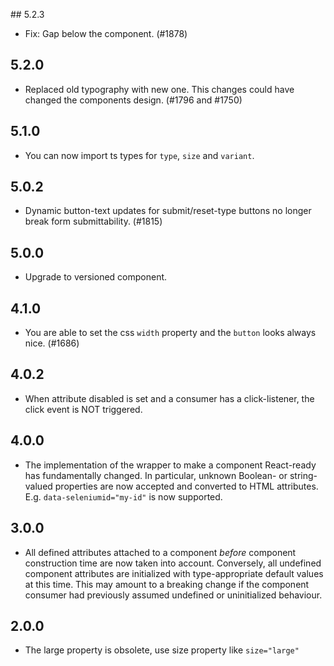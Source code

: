 ## 5.2.3

- Fix: Gap below the component. (#1878)

## 5.2.0

- Replaced old typography with new one. This changes could have changed the components design. (#1796 and #1750)

## 5.1.0

- You can now import ts types for `type`, `size` and `variant`.

## 5.0.2

- Dynamic button-text updates for submit/reset-type buttons no longer break form submittability. (#1815)

## 5.0.0

- Upgrade to versioned component.

## 4.1.0

- You are able to set the css `width` property and the `button` looks always nice. (#1686)

## 4.0.2

- When attribute disabled is set and a consumer has a click-listener, the click event is NOT triggered.

## 4.0.0

- The implementation of the wrapper to make a component React-ready has
  fundamentally changed. In particular, unknown Boolean- or
  string-valued properties are now accepted and converted to HTML
  attributes. E.g. `data-seleniumid="my-id"` is now supported.

## 3.0.0

- All defined attributes attached to a component _before_ component
  construction time are now taken into account. Conversely, all undefined
  component attributes are initialized with type-appropriate default
  values at this time. This may amount to a breaking change if the
  component consumer had previously assumed undefined or uninitialized
  behaviour.

## 2.0.0

- The large property is obsolete, use size property like `size="large"`
